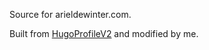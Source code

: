 Source for arieldewinter.com.

Built from [HugoProfileV2](https://github.com/gurusabarish/HugoProfileV2) and modified by me.